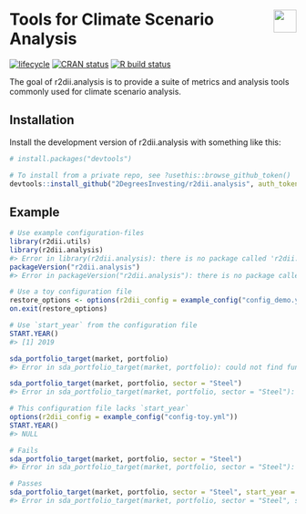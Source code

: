 
<!-- README.md is generated from README.Rmd. Please edit that file -->

# <img src="https://i.imgur.com/3jITMq8.png" align="right" height=40 /> Tools for Climate Scenario Analysis

<!-- badges: start -->

[![lifecycle](https://img.shields.io/badge/lifecycle-experimental-orange.svg)](https://www.tidyverse.org/lifecycle/#experimental)
[![CRAN
status](https://www.r-pkg.org/badges/version/r2dii.analysis)](https://CRAN.R-project.org/package=r2dii.analysis)
[![R build
status](https://github.com/2DegreesInvesting/r2dii.analysis/workflows/R-CMD-check/badge.svg)](https://github.com/2DegreesInvesting/r2dii.analysis/actions)
<!-- badges: end -->

The goal of r2dii.analysis is to provide a suite of metrics and analysis
tools commonly used for climate scenario analysis.

## Installation

Install the development version of r2dii.analysis with something like
this:

``` r
# install.packages("devtools")

# To install from a private repo, see ?usethis::browse_github_token()
devtools::install_github("2DegreesInvesting/r2dii.analysis", auth_token = "abc")
```

## Example

``` r
# Use example configuration-files
library(r2dii.utils)
library(r2dii.analysis)
#> Error in library(r2dii.analysis): there is no package called 'r2dii.analysis'
packageVersion("r2dii.analysis")
#> Error in packageVersion("r2dii.analysis"): there is no package called 'r2dii.analysis'

# Use a toy configuration file
restore_options <- options(r2dii_config = example_config("config_demo.yml"))
on.exit(restore_options)

# Use `start_year` from the configuration file
START.YEAR()
#> [1] 2019

sda_portfolio_target(market, portfolio)
#> Error in sda_portfolio_target(market, portfolio): could not find function "sda_portfolio_target"

sda_portfolio_target(market, portfolio, sector = "Steel")
#> Error in sda_portfolio_target(market, portfolio, sector = "Steel"): could not find function "sda_portfolio_target"

# This configuration file lacks `start_year`
options(r2dii_config = example_config("config-toy.yml"))
START.YEAR()
#> NULL

# Fails
sda_portfolio_target(market, portfolio, sector = "Steel")
#> Error in sda_portfolio_target(market, portfolio, sector = "Steel"): could not find function "sda_portfolio_target"

# Passes
sda_portfolio_target(market, portfolio, sector = "Steel", start_year = "2019")
#> Error in sda_portfolio_target(market, portfolio, sector = "Steel", start_year = "2019"): could not find function "sda_portfolio_target"
```
